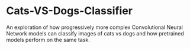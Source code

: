 # Cats-VS-Dogs-Classifier
An exploration of how progressively more complex Convolutional Neural Network models can classify images of cats vs dogs and how pretrained models perform on the same task.
